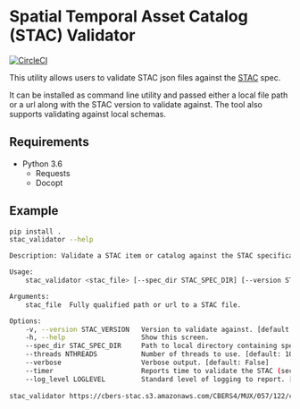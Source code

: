 # Spatial Temporal Asset Catalog (STAC) Validator

[![CircleCI](https://circleci.com/gh/sparkgeo/stac-validator.svg?style=svg)](https://circleci.com/gh/sparkgeo/stac-validator)

This utility allows users to validate STAC json files against the [STAC](https://github.com/radiantearth/stac-spec) spec.

It can be installed as command line utility and passed either a local file path or a url along with the STAC version to validate against. The tool also supports validating against local schemas.

## Requirements

* Python 3.6
    * Requests
    * Docopt

## Example

```bash
pip install .
stac_validator --help

Description: Validate a STAC item or catalog against the STAC specification.

Usage:
    stac_validator <stac_file> [--spec_dir STAC_SPEC_DIR] [--version STAC_VERSION] [--threads NTHREADS] [--verbose] [--timer] [--log_level LOGLEVEL]

Arguments:
    stac_file  Fully qualified path or url to a STAC file.

Options:
    -v, --version STAC_VERSION   Version to validate against. [default: master]
    -h, --help                   Show this screen.
    --spec_dir STAC_SPEC_DIR     Path to local directory containing specification files [default: None]
    --threads NTHREADS           Number of threads to use. [default: 10]
    --verbose                    Verbose output. [default: False]
    --timer                      Reports time to validate the STAC (seconds)
    --log_level LOGLEVEL         Standard level of logging to report. [default: CRITICAL]
    
stac_validator https://cbers-stac.s3.amazonaws.com/CBERS4/MUX/057/122/catalog.json -v v0.5.2
```
